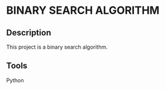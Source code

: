 # BINARY SEARCH ALGORITHM

## Description
This project is a binary search algorithm.

## Tools
Python
